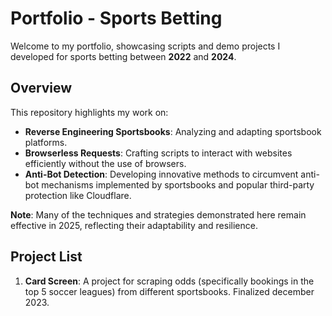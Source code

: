 # Portfolio - Sports Betting

Welcome to my portfolio, showcasing scripts and demo projects I developed for sports betting between **2022** and **2024**.

## Overview

This repository highlights my work on:
- **Reverse Engineering Sportsbooks**: Analyzing and adapting sportsbook platforms.
- **Browserless Requests**: Crafting scripts to interact with websites efficiently without the use of browsers.
- **Anti-Bot Detection**: Developing innovative methods to circumvent anti-bot mechanisms implemented by sportsbooks and popular third-party protection like Cloudflare.

**Note**: Many of the techniques and strategies demonstrated here remain effective in 2025, reflecting their adaptability and resilience.

## Project List
1. **Card Screen**: A project for scraping odds (specifically bookings in the top 5 soccer leagues) from different sportsbooks. Finalized december 2023.
